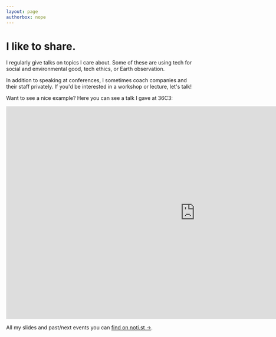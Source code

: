 ```yaml
---
layout: page
authorbox: nope
---
```


# I like to share.

I regularly give talks on topics I care about. Some of these are using tech for social and environmental good, tech ethics, or Earth observation.

In addition to speaking at conferences, I sometimes coach companies and their staff privately. If you'd be interested in a workshop or lecture, let's talk!

Want to see a nice example? Here you can see a talk I gave at 36C3:
<iframe width="1024" height="576" src="https://media.ccc.de/v/36c3-10506-the_planet_friendly_web/oembed" frameborder="0" allowfullscreen></iframe>

All my slides and past/next events you can [find on noti.st →](https://noti.st/niklasjordan).
